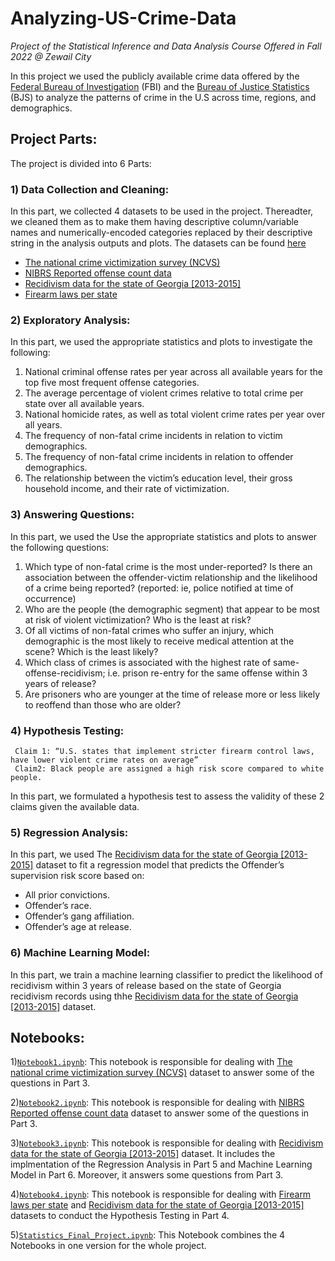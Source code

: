 # Analyzing-US-Crime-Data
*Project of the Statistical Inference and Data Analysis Course Offered in Fall 2022 @ Zewail City*

In this project we used the publicly available crime data offered by the [Federal Bureau of Investigation](https://www.fbi.gov/how-we-can-help-you/more-fbi-services-and-information/ucr/publications) (FBI) and the [Bureau of Justice Statistics](https://bjs.ojp.gov/data-collection/ncvs) (BJS) to analyze the patterns of crime in the U.S across time, regions, and demographics.

## Project Parts:

The project is divided into 6 Parts:

### 1) Data Collection and Cleaning: 
In this part, we collected 4 datasets to be used in the project. Thereadter, we cleaned them as to make them having descriptive column/variable names and numerically-encoded categories replaced by their descriptive string in the analysis outputs and plots. The datasets can be found [here](https://drive.google.com/drive/folders/1xDh8BE7lk3x2xnEbE4HJtjUB-shDm0Pl?usp=sharing)

   * [The national crime victimization survey (NCVS)](https://bjs.ojp.gov/national-crime-victimization-survey-ncvs-api#zjwnq9)
   * [NIBRS Reported offense count data](https://cde.ucr.cjis.gov/LATEST/webapp/#/pages/docApi)
   * [Recidivism data for the state of Georgia [2013-2015]](https://data.ojp.usdoj.gov/Courts/NIJ-s-Recidivism-Challenge-Full-Dataset/ynf5-u8nk)
   * [Firearm laws per state](https://www.statefirearmlaws.org/resources)

### 2) Exploratory Analysis: 
In this part, we used the appropriate statistics and plots to investigate the following:

   1. National criminal offense rates per year across all available years for the top five most frequent offense categories.
   2. The average percentage of violent crimes relative to total crime per state over all available years.
   3. National homicide rates, as well as total violent crime rates per year over all years.
   4. The frequency of non-fatal crime incidents in relation to victim demographics.
   5. The frequency of non-fatal crime incidents in relation to offender demographics.
   6. The relationship between the victim’s education level, their gross household income, and their rate of victimization.

### 3) Answering Questions: 
In this part, we used the Use the appropriate statistics and plots to answer the following
questions:

   1. Which type of non-fatal crime is the most under-reported? Is there an association between the offender-victim relationship and the likelihood of a crime being reported? (reported: ie, police notified at time of occurrence)
   2. Who are the people (the demographic segment) that appear to be most at risk of violent victimization? Who is the least at risk?
   3. Of all victims of non-fatal crimes who suffer an injury, which demographic is the most likely to receive medical attention at the scene? Which is the least likely?
   4. Which class of crimes is associated with the highest rate of same-offense-recidivism; i.e. prison re-entry for the same offense within 3 years of release?
   5. Are prisoners who are younger at the time of release more or less likely to reoffend than those who are older?


### 4) Hypothesis Testing:

     Claim 1: “U.S. states that implement stricter firearm control laws, have lower violent crime rates on average”
     Claim2: Black people are assigned a high risk score compared to white people.
      
In this part, we formulated a hypothesis test to assess the validity of these 2 claims given the available data.



### 5) Regression Analysis:
In this part, we used The [Recidivism data for the state of Georgia [2013-2015]](https://data.ojp.usdoj.gov/Courts/NIJ-s-Recidivism-Challenge-Full-Dataset/ynf5-u8nk) dataset to fit a regression model that predicts the Offender’s supervision risk score based on:

* All prior convictions.
* Offender’s race.
* Offender’s gang affiliation.
* Offender’s age at release.
      

### 6) Machine Learning Model:

In this part, we train a machine learning classifier to predict the likelihood of recidivism within 3 years of release based on the state of Georgia recidivism records using thhe [Recidivism data for the state of Georgia [2013-2015]](https://data.ojp.usdoj.gov/Courts/NIJ-s-Recidivism-Challenge-Full-Dataset/ynf5-u8nk) dataset.


## Notebooks:

   1)[`Notebook1.ipynb`](https://github.com/ibrahimhamada/Analyzing-US-Crime-Data/blob/main/Notebook1.ipynb): This notebook is responsible for dealing with [The national crime victimization survey (NCVS)](https://bjs.ojp.gov/national-crime-victimization-survey-ncvs-api#zjwnq9) dataset to answer some of the questions in Part 3.
   
   2)[`Notebook2.ipynb`](https://github.com/ibrahimhamada/Analyzing-US-Crime-Data/blob/main/Notebook2.ipynb): This notebook is responsible for dealing with [NIBRS Reported offense count data](https://cde.ucr.cjis.gov/LATEST/webapp/#/pages/docApi) dataset to answer some of the questions in Part 3.
   
   3)[`Notebook3.ipynb`](https://github.com/ibrahimhamada/Analyzing-US-Crime-Data/blob/main/Notebook3.ipynb): This notebook is responsible for dealing with [Recidivism data for the state of Georgia [2013-2015]](https://data.ojp.usdoj.gov/Courts/NIJ-s-Recidivism-Challenge-Full-Dataset/ynf5-u8nk) dataset. It includes the implmentation of the Regression Analysis in Part 5 and Machine Learning Model in Part 6. Moreover, it answers some questions from Part 3.
   
   4)[`Notebook4.ipynb`](https://github.com/ibrahimhamada/Analyzing-US-Crime-Data/blob/main/Notebook4.ipynb): This notebook is responsible for dealing with [Firearm laws per state](https://www.statefirearmlaws.org/resources) and [Recidivism data for the state of Georgia [2013-2015]](https://data.ojp.usdoj.gov/Courts/NIJ-s-Recidivism-Challenge-Full-Dataset/ynf5-u8nk) datasets to conduct the Hypothesis Testing in Part 4.
  
  5)[`Statistics_Final_Project.ipynb`](https://github.com/ibrahimhamada/Analyzing-US-Crime-Data/blob/main/Statistics_Final_Project.ipynb): This Notebook combines the 4 Notebooks in one version for the whole project.



